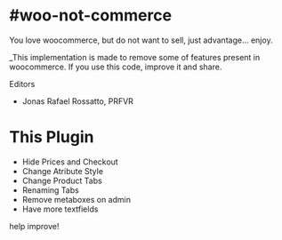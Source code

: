 #woo-not-commerce
================

You love woocommerce, but do not want to sell, just advantage... enjoy.

_This implementation is made ​​to remove some of features present in woocommerce. If you use this code, improve it and share.

Editors

* Jonas Rafael Rossatto, PRFVR

# This Plugin

* Hide Prices and Checkout
* Change Atribute Style
* Change Product Tabs
* Renaming Tabs
* Remove metaboxes on admin
* Have more textfields

help improve!
